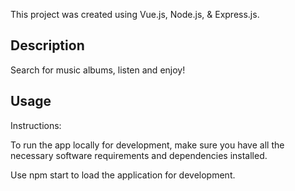 This project was created using Vue.js, Node.js, & Express.js. 

## Description

Search for music albums, listen and enjoy!

## Usage

Instructions:

To run the app locally for development, make sure you have all the necessary software requirements and dependencies installed.

Use npm start to load the application for development.